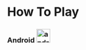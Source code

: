 # How To Play
### Android <img src="https://upload.wikimedia.org/wikipedia/commons/3/3e/Android_logo_2019.png" alt="android" width="32px" height="32px">
